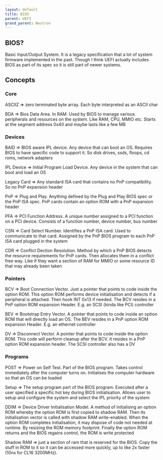 ```yaml
---
layout: default
title: BIOS
parent: UEFI
grand_parent: Neutron
---
```


## BIOS?

Basic Input/Output System. It is a legacy specification that a lot of system firmware implemented in the past. Though I think UEFI actually includes BIOS as part of its spec so it is still part of newer systems.

## Concepts

### Core

ASCIIZ => zero terminated byte array. Each byte interpreted as an ASCII char

BDA => Bios Data Area. In RAM. Used by BIOS to manage various peripherals and resources on the system. Like RAM, CPU, MMIO etc. Starts at the segment address 0x40 and maybe lasts like a few MB

### Devices

BAID => BIOS aware IPL device. Any device that can boot an OS. Requires BIOS to have specific code to support it. So disk drives, ssds, floops, cd roms, network adapters

IPL Device => Initial Program Load Device. Any device in the system that can boot and load an OS

Legacy Card => Any standard ISA card that contains no PnP compatibility. So no PnP expansion header

PnP => Plug and Play. Anything defined by the Plug and Play BIOS spec or the PnP ISA spec. PnP cards contain an option ROM with a PnP expansion header

PFA => PCI Function Address. A unique number assigned to a PCI function on a PCI device. Consists of a function number, device number, bus number

CSN => Card Select Number. Identifies a PnP ISA card. Used to communicate to that card. Assigned by the PnP BIOS program to each PnP ISA card plugged in the system

CDR => Conflict Dection Resolution. Method by which a PnP BIOS detects the resource requirements for PnP cards. Then allocates them in a conflict free way. Like if they want a section of RAM for MMIO or some resource ID that may already been taken

### Pointers

BCV => Boot Connection Vector. Just a pointer that points to code inside the option ROM. This option ROM performs device initialisation and detects if a peripheral is attached. Then hook INT 0x13 if needed. The BCV resides in a PnP option ROM expansion Header. E.g. an SCSI (kinda like PCI) controller

BEV => Bootstrap Entry Vector. A pointer that points to code inside an option ROM that will directly load an OS. The BEV resides in a PnP option ROM expansion Header. E.g. an ethernet controller

DV => Disconnect Vector. A pointer that points to code inside the option ROM. This code will perform cleanup after the BCV. It resides in a PnP option ROM expansion header. The SCSI controller also has a DV

### Programs

POST => Power on Self Test. Part of the BIOS program. Takes control immediately after the computer turns on. Initialises the computer hardware so that an OS can be loaded

Setup => The setup program part of the BIOS program. Executed after a user specified a specific hot key during BIOS initialisation. Allows user to setup and configure the system and select the IPL priority of the system

DDIM => Device Driver Initialisation Model. A method of initialising an option ROM whereby the option ROM is first copied to shadow RAM. Then its initialisation vector is called with shadow RAM write-enabled. When the option ROM completes initialisation, it may dispose of code not needed at runtime. By resizing the ROM memory footprint. Finally the option ROM returns and the BIOS regains control, the ROM is write protected

Shadow RAM => just a section of ram that is reserved for the BIOS. Copy the stuff in ROM to it so it can be accessed more quickly, up to like 2x faster (10ns for CL16 3200MHz).
